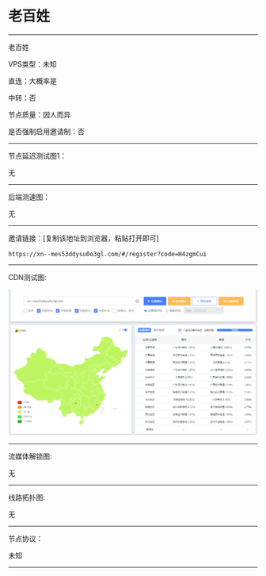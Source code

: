 # 老百姓

-------------------------

老百姓

VPS类型：未知

直连：大概率是

中转：否

节点质量：因人而异

是否强制启用邀请制：否

-------------------------

节点延迟测试图1：

无

-------------------------

后端测速图：

无

-------------------------

邀请链接：[复制该地址到浏览器，粘贴打开即可]

    https://xn--mes53ddysu0o3gl.com/#/register?code=H4zgmCui

-------------------------

 CDN测试图:

![image](https://github.com/kexue-aihao/Airport-Shopping-Guide/blob/master/Picture/%E8%80%81%E7%99%BE%E5%A7%93/%E8%80%81%E7%99%BE%E5%A7%93%20cdn.png?raw=true)

-------------------------

流媒体解锁图:

无

-------------------------

线路拓扑图:
    
无

-------------------------

节点协议：

未知

-------------------------
